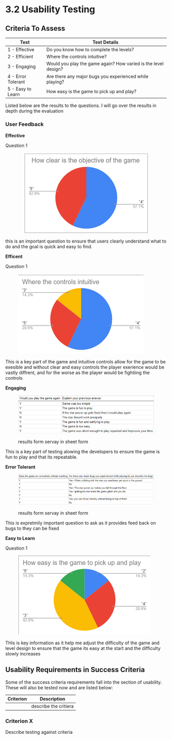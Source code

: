 # 3.2 Usability Testing

## Criteria To Assess

| Test               | Test Details                                                   |
| ------------------ | -------------------------------------------------------------- |
| 1 - Effective      | Do you know how to complete the levels?                        |
| 2 - Efficient      | Where the controls intuitive?                                  |
| 3 - Engaging       | Would you play the game again? How varied is the level design? |
| 4 - Error Tolerant | Are there any major bugs you experienced while playing?        |
| 5 - Easy to Learn  | How easy is the game to pick up and play?                      |

Listed below are the results to the questions. I will go over the results in depth during the evaluation

### User Feedback

**Effective**

Question 1

<div align="center">

<figure><img src="../.gitbook/assets/image (2).png" alt=""><figcaption></figcaption></figure>

</div>

this is an important question to ensure that users clearly understand what to do and the goal is quick and easy to find.&#x20;

**Efficent**&#x20;

Question 1&#x20;

<figure><img src="../.gitbook/assets/image (18).png" alt=""><figcaption></figcaption></figure>

This is a key part of the game and intuitive controls allow for the game to be exesible and without clear and easy controls the player exerience would be vastly diffrent, and for the worse as the player would be fightiing the controls

**Engaging**

<figure><img src="../.gitbook/assets/image (20).png" alt=""><figcaption><p>results form servay in sheet form</p></figcaption></figure>

This is a key part of testing alowing the developers to ensure the game is fun to play and that its repeatable.

&#x20;**Error Tolerant**

<figure><img src="../.gitbook/assets/image (19).png" alt=""><figcaption><p>results form servay in sheet form</p></figcaption></figure>

This is expretmily important question to ask as it provides feed back on bugs to they can be fixed

**Easy to Learn**

Question 1



<figure><img src="../.gitbook/assets/image (2) (1).png" alt=""><figcaption></figcaption></figure>

THis is key information as it help me adjust the difficulty of the game and level design to ensure that the game its easy at the start and the difficulty slowly increases

## Usability Requirements in Success Criteria

Some of the success criteria requirements fall into the section of usability. These will also be tested now and are listed below:

| Criterion | Description           |
| --------- | --------------------- |
|           | describe the critiera |

### Criterion X

Describe testing against criteria
